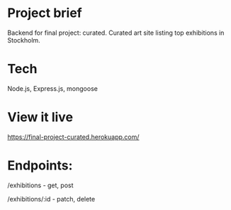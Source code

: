 # Project brief

Backend for final project: curated. Curated art site listing top exhibitions in Stockholm. 

# Tech
Node.js, Express.js, mongoose

# View it live
https://final-project-curated.herokuapp.com/

# Endpoints:
/exhibitions - get, post

/exhibitions/:id - patch, delete
